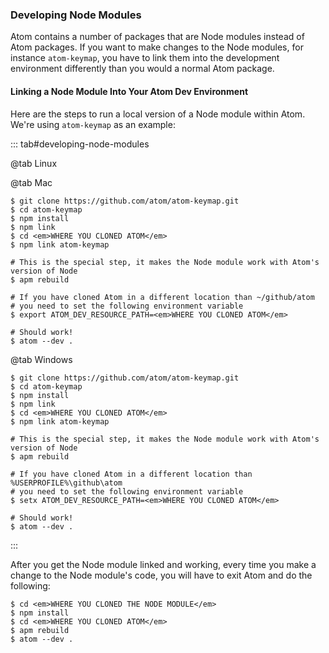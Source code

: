 ### Developing Node Modules

Atom contains a number of packages that are Node modules instead of Atom packages. If you want to make changes to the Node modules, for instance `atom-keymap`, you have to link them into the development environment differently than you would a normal Atom package.

#### Linking a Node Module Into Your Atom Dev Environment

Here are the steps to run a local version of a Node module within Atom. We're using `atom-keymap` as an example:

::: tab#developing-node-modules

@tab Linux

@tab Mac

```command-line
$ git clone https://github.com/atom/atom-keymap.git
$ cd atom-keymap
$ npm install
$ npm link
$ cd <em>WHERE YOU CLONED ATOM</em>
$ npm link atom-keymap

# This is the special step, it makes the Node module work with Atom's version of Node
$ apm rebuild

# If you have cloned Atom in a different location than ~/github/atom
# you need to set the following environment variable
$ export ATOM_DEV_RESOURCE_PATH=<em>WHERE YOU CLONED ATOM</em>

# Should work!
$ atom --dev .
```

@tab Windows

```command-line
$ git clone https://github.com/atom/atom-keymap.git
$ cd atom-keymap
$ npm install
$ npm link
$ cd <em>WHERE YOU CLONED ATOM</em>
$ npm link atom-keymap

# This is the special step, it makes the Node module work with Atom's version of Node
$ apm rebuild

# If you have cloned Atom in a different location than %USERPROFILE%\github\atom
# you need to set the following environment variable
$ setx ATOM_DEV_RESOURCE_PATH=<em>WHERE YOU CLONED ATOM</em>

# Should work!
$ atom --dev .
```

:::

After you get the Node module linked and working, every time you make a change to the Node module's code, you will have to exit Atom and do the following:

```command-line
$ cd <em>WHERE YOU CLONED THE NODE MODULE</em>
$ npm install
$ cd <em>WHERE YOU CLONED ATOM</em>
$ apm rebuild
$ atom --dev .
```
